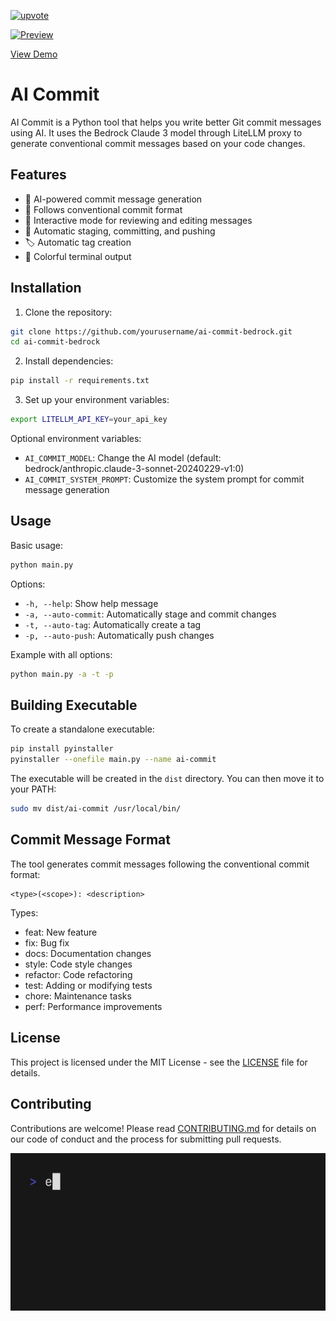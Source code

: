 [![upvote](https://api.producthunt.com/widgets/embed-image/v1/featured.svg?post_id=382034&amp;theme=light)](https://www.producthunt.com/posts/ai-commit-2)


[![Preview](./stuff/demo.gif)](https://youtu.be/7cVU3BuNpok)

[View Demo](https://youtu.be/7cVU3BuNpok)


# AI Commit

AI Commit is a Python tool that helps you write better Git commit messages using AI. It uses the Bedrock Claude 3 model through LiteLLM proxy to generate conventional commit messages based on your code changes.

## Features

- 🤖 AI-powered commit message generation
- 📝 Follows conventional commit format
- 🔄 Interactive mode for reviewing and editing messages
- 🚀 Automatic staging, committing, and pushing
- 🏷️ Automatic tag creation
- 🎨 Colorful terminal output

## Installation

1. Clone the repository:
```bash
git clone https://github.com/yourusername/ai-commit-bedrock.git
cd ai-commit-bedrock
```

2. Install dependencies:
```bash
pip install -r requirements.txt
```

3. Set up your environment variables:
```bash
export LITELLM_API_KEY=your_api_key
```

Optional environment variables:
- `AI_COMMIT_MODEL`: Change the AI model (default: bedrock/anthropic.claude-3-sonnet-20240229-v1:0)
- `AI_COMMIT_SYSTEM_PROMPT`: Customize the system prompt for commit message generation

## Usage

Basic usage:
```bash
python main.py
```

Options:
- `-h, --help`: Show help message
- `-a, --auto-commit`: Automatically stage and commit changes
- `-t, --auto-tag`: Automatically create a tag
- `-p, --auto-push`: Automatically push changes

Example with all options:
```bash
python main.py -a -t -p
```

## Building Executable

To create a standalone executable:

```bash
pip install pyinstaller
pyinstaller --onefile main.py --name ai-commit
```

The executable will be created in the `dist` directory. You can then move it to your PATH:
```bash
sudo mv dist/ai-commit /usr/local/bin/
```

## Commit Message Format

The tool generates commit messages following the conventional commit format:
```
<type>(<scope>): <description>
```

Types:
- feat: New feature
- fix: Bug fix
- docs: Documentation changes
- style: Code style changes
- refactor: Code refactoring
- test: Adding or modifying tests
- chore: Maintenance tasks
- perf: Performance improvements

## License

This project is licensed under the MIT License - see the [LICENSE](LICENSE) file for details.

## Contributing

Contributions are welcome! Please read [CONTRIBUTING.md](CONTRIBUTING.md) for details on our code of conduct and the process for submitting pull requests.

[![update](./stuff/vhs.gif)](https://twitter.com/duocdev)

